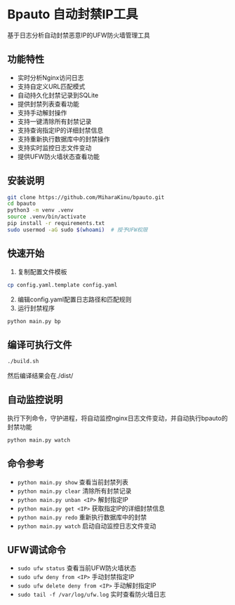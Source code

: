 # Bpauto 自动封禁IP工具

基于日志分析自动封禁恶意IP的UFW防火墙管理工具

## 功能特性
- 实时分析Nginx访问日志
- 支持自定义URL匹配模式
- 自动持久化封禁记录到SQLite
- 提供封禁列表查看功能
- 支持手动解封操作
- 支持一键清除所有封禁记录
- 支持查询指定IP的详细封禁信息
- 支持重新执行数据库中的封禁操作
- 支持实时监控日志文件变动
- 提供UFW防火墙状态查看功能

## 安装说明
```bash
git clone https://github.com/MiharaKinu/bpauto.git
cd bpauto
python3 -m venv .venv
source .venv/bin/activate
pip install -r requirements.txt
sudo usermod -aG sudo $(whoami)  # 授予UFW权限
```

## 快速开始
1. 复制配置文件模板
```bash
cp config.yaml.template config.yaml
```
2. 编辑config.yaml配置日志路径和匹配规则
3. 运行封禁程序
```bash
python main.py bp
```

## 编译可执行文件

```bash
./build.sh
```

然后编译结果会在./dist/

## 自动监控说明

执行下列命令，守护进程，将自动监控nginx日志文件变动，并自动执行bpauto的封禁功能

```bash
python main.py watch
```


## 命令参考
- `python main.py show` 查看当前封禁列表
- `python main.py clear` 清除所有封禁记录
- `python main.py unban <IP>` 解封指定IP
- `python main.py get <IP>` 获取指定IP的详细封禁信息
- `python main.py redo` 重新执行数据库中的封禁
- `python main.py watch` 启动自动监控日志文件变动

## UFW调试命令
- `sudo ufw status` 查看当前UFW防火墙状态
- `sudo ufw deny from <IP>` 手动封禁指定IP
- `sudo ufw delete deny from <IP>` 手动解封指定IP  
- `sudo tail -f /var/log/ufw.log` 实时查看防火墙日志